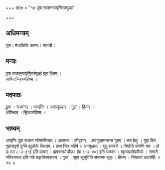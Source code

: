 +++
title = "१४ पूषा राजानमाघृणिरपगूळ्हं"

+++
## अधिमन्त्रम्
पूषा। मेधातिथिः काण्वः। गायत्री।

## मन्त्रः
पू॒षा राजा॑न॒माघृ॑णि॒रप॑गूळ्हं॒ गुहा॑ हि॒तम् ।  
अवि॑न्दच्चि॒त्रब॑र्हिषम् ॥

## पदपाठः
पू॒षा । राजा॑नम् । आघृ॑णिः । अप॑ऽगूळ्हम् । गुहा॑ । हि॒तम् ।  
अवि॑न्दत् । चि॒त्रऽब॑र्हिषम् ॥

## भाष्यम्
आघृणिः पूषा राङानं सोममविन्दत् । अलभत । कीदृशम् । अपगूळ्हमत्यन्त गूढम् । तत्र हेतुः । गुहा हितं गुहासदृशे दुर्गमे द्युलोके स्थितम् । तथा चित्र बर्हिषं ॥ अपगूळ्हम् । गुहू संवरणे । निष्ठेति कर्मणि क्तः । हो ढः (पा ८-२-३१) इति ढत्वम् । झषस्तथोर्धोऽधः (पा ८-२-४०) इति धकारः । ष्वुत्वढलोपदीर्घाः । समासे गतिरनन्तर इति गतेः प्रकृतिस्वरत्वम् । गुहा । सुपां सुलुगिति सप्तम्या लुक् । हितम् । निष्ठायां दधातेर्हिः ॥ १४ ॥